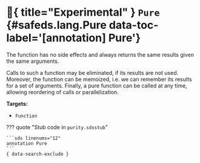 [//]: # (DO NOT EDIT THIS FILE DIRECTLY. Instead, edit the corresponding stub file and execute `npm run docs:api`.)

# :test_tube:{ title="Experimental" } <code class="doc-symbol doc-symbol-annotation"></code> `Pure` {#safeds.lang.Pure data-toc-label='[annotation] Pure'}

The function has no side effects and always returns the same results given the same arguments.

Calls to such a function may be eliminated, if its results are not used. Moreover, the function can be memoized, i.e.
we can remember its results for a set of arguments. Finally, a pure function can be called at any time, allowing
reordering of calls or parallelization.

**Targets:**

- `Function`

??? quote "Stub code in `purity.sdsstub`"

    ```sds linenums="12"
    annotation Pure
    ```
    { data-search-exclude }
